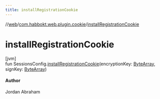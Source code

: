 ```yaml
---
title: installRegistrationCookie
---
```

//[web](../../index.html)/[com.habbokt.web.plugin.cookie](index.html)/[installRegistrationCookie](install-registration-cookie.html)



# installRegistrationCookie



[jvm]\
fun SessionsConfig.[installRegistrationCookie](install-registration-cookie.html)(encryptionKey: [ByteArray](https://kotlinlang.org/api/latest/jvm/stdlib/kotlin/-byte-array/index.html), signKey: [ByteArray](https://kotlinlang.org/api/latest/jvm/stdlib/kotlin/-byte-array/index.html))



#### Author



Jordan Abraham





